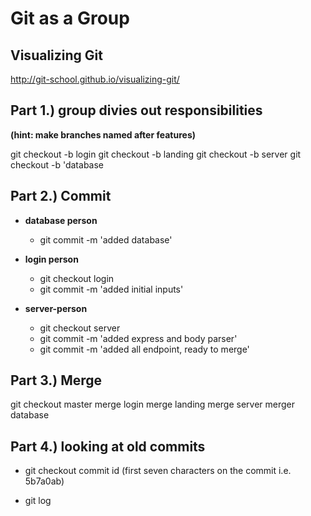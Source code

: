 # Git as a Group

## **Visualizing Git**

http://git-school.github.io/visualizing-git/

## Part 1.) group divies out responsibilities

**(hint: make branches named after features)**

git checkout -b login
git checkout -b landing
git checkout -b server
git checkout -b 'database

## Part 2.) Commit

-   **database person**

    -   git commit -m 'added database'

-   **login person**

    -   git checkout login
    -   git commit -m 'added initial inputs'

-   **server-person**
    -   git checkout server
    -   git commit -m 'added express and body parser'
    -   git commit -m 'added all endpoint, ready to merge'

## Part 3.) Merge

git checkout master
merge login
merge landing
merge server
merger database

## Part 4.) looking at old commits

-   git checkout commit id (first seven characters on the commit i.e. 5b7a0ab)

-   git log
